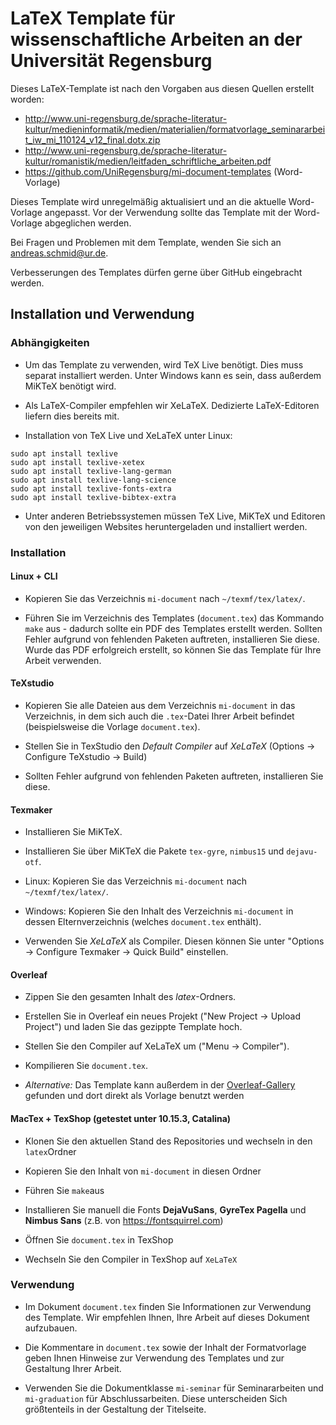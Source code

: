 # LaTeX Template für wissenschaftliche Arbeiten an der Universität Regensburg

Dieses LaTeX-Template ist nach den Vorgaben aus diesen Quellen erstellt worden:    
- http://www.uni-regensburg.de/sprache-literatur-kultur/medieninformatik/medien/materialien/formatvorlage_seminararbeit_iw_mi_110124_v12_final.dotx.zip    
- http://www.uni-regensburg.de/sprache-literatur-kultur/romanistik/medien/leitfaden_schriftliche_arbeiten.pdf
- https://github.com/UniRegensburg/mi-document-templates (Word-Vorlage)

Dieses Template wird unregelmäßig aktualisiert und an die aktuelle Word-Vorlage angepasst. Vor der Verwendung sollte das Template mit der Word-Vorlage abgeglichen werden.

Bei Fragen und Problemen mit dem Template, wenden Sie sich an andreas.schmid@ur.de.

Verbesserungen des Templates dürfen gerne über GitHub eingebracht werden.

## Installation und Verwendung

### Abhängigkeiten

- Um das Template zu verwenden, wird TeX Live benötigt. Dies muss separat installiert werden. Unter Windows kann es sein, dass außerdem MiKTeX benötigt wird.

- Als LaTeX-Compiler empfehlen wir XeLaTeX. Dedizierte LaTeX-Editoren liefern dies bereits mit.

- Installation von TeX Live und XeLaTeX unter Linux:

```
sudo apt install texlive
sudo apt install texlive-xetex
sudo apt install texlive-lang-german
sudo apt install texlive-lang-science
sudo apt install texlive-fonts-extra
sudo apt install texlive-bibtex-extra
```

- Unter anderen Betriebssystemen müssen TeX Live, MiKTeX und Editoren von den jeweiligen Websites heruntergeladen und installiert werden.

### Installation

#### Linux + CLI

- Kopieren Sie das Verzeichnis ```mi-document``` nach ```~/texmf/tex/latex/```.

- Führen Sie im Verzeichnis des Templates (```document.tex```) das Kommando ```make``` aus - dadurch sollte ein PDF des Templates erstellt werden. Sollten Fehler aufgrund von fehlenden Paketen auftreten, installieren Sie diese. Wurde das PDF erfolgreich erstellt, so können Sie das Template für Ihre Arbeit verwenden.

#### TeXstudio

- Kopieren Sie alle Dateien aus dem Verzeichnis ```mi-document``` in das Verzeichnis, in dem sich auch die ```.tex```-Datei Ihrer Arbeit befindet (beispielsweise die Vorlage ```document.tex```).

- Stellen Sie in TexStudio den *Default Compiler* auf *XeLaTeX* (Options -> Configure TeXstudio -> Build)

- Sollten Fehler aufgrund von fehlenden Paketen auftreten, installieren Sie diese.

#### Texmaker

- Installieren Sie MiKTeX.

- Installieren Sie über MiKTeX die Pakete ```tex-gyre```, ```nimbus15``` und ```dejavu-otf```.

- Linux: Kopieren Sie das Verzeichnis ```mi-document``` nach ```~/texmf/tex/latex/```.

- Windows: Kopieren Sie den Inhalt des Verzeichnis ```mi-document``` in dessen Elternverzeichnis (welches ```document.tex``` enthält).

- Verwenden Sie *XeLaTeX* als Compiler. Diesen können Sie unter "Options -> Configure Texmaker -> Quick Build" einstellen.

#### Overleaf

- Zippen Sie den gesamten Inhalt des *latex*-Ordners.

- Erstellen Sie in Overleaf ein neues Projekt ("New Project -> Upload Project") und laden Sie das gezippte Template hoch.

- Stellen Sie den Compiler auf XeLaTeX um ("Menu -> Compiler").

- Kompilieren Sie ```document.tex```.

- *Alternative:* Das Template kann außerdem in der [Overleaf-Gallery](https://www.overleaf.com/latex/templates/mi-ur-template-fur-abschlussarbeiten/myvmvphngjjn) gefunden und dort direkt als Vorlage benutzt werden


#### MacTex + TexShop (getestet unter 10.15.3, Catalina)

- Klonen Sie den aktuellen Stand des Repositories und wechseln in den ```latex```Ordner

- Kopieren Sie den Inhalt von ```mi-document``` in diesen Ordner

- Führen Sie ```make```aus

- Installieren Sie manuell die Fonts **DejaVuSans**, **GyreTex Pagella** und **Nimbus Sans** (z.B. von https://fontsquirrel.com)

- Öffnen Sie ```document.tex``` in TexShop

- Wechseln Sie den Compiler in TexShop auf ```XeLaTeX```

### Verwendung

- Im Dokument ```document.tex``` finden Sie Informationen zur Verwendung des Template. Wir empfehlen Ihnen, Ihre Arbeit auf dieses Dokument aufzubauen.

- Die Kommentare in ```document.tex``` sowie der Inhalt der Formatvorlage geben Ihnen Hinweise zur Verwendung des Templates und zur Gestaltung Ihrer Arbeit.

- Verwenden Sie die Dokumentklasse ```mi-seminar``` für Seminararbeiten und ```mi-graduation``` für Abschlussarbeiten. Diese unterscheiden Sich größtenteils in der Gestaltung der Titelseite.
